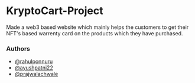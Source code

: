 # KryptoCart-Project
  Made a web3 based website which mainly helps the customers to get their NFT's based warrenty card on the products which they have purchased.
### Authors

- [@rahulponnuru](https://www.linkedin.com/in/rahul-ponnuru-990096228/)
- [@ayushpatni22](https://www.linkedin.com/in/ayushpatni22/)
- [@prajwalachwale](https://www.linkedin.com/in/prajwalachwale/)
